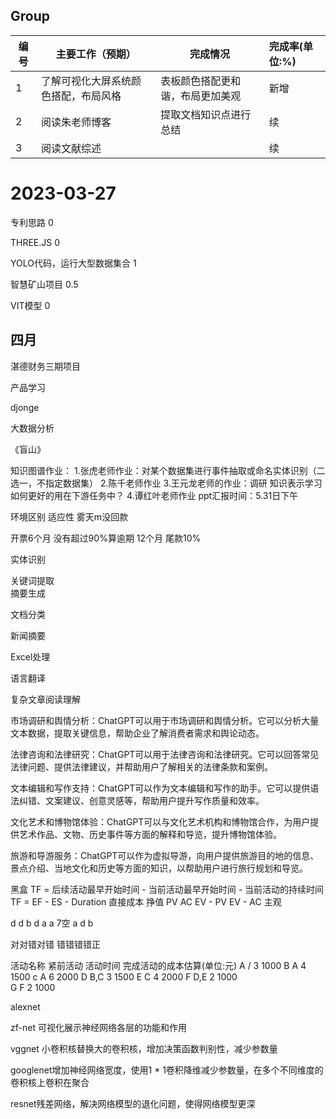 ## Group
|编号 | 主要工作（预期）| 完成情况 |完成率(单位:%)|
|--|------|--------------------|:---------|
|1 | 了解可视化大屏系统颜色搭配，布局风格 | 表板颜色搭配更和谐，布局更加美观 | 新增
|2 |阅读朱老师博客| 提取文档知识点进行总结 | 续
|3 |阅读文献综述| | 续
# 2023-03-27

专利思路  0

THREE.JS 0

YOLO代码，运行大型数据集合 1

智慧矿山项目 0.5

VIT模型 0

## 四月

湛德财务三期项目

产品学习

djonge

大数据分析

《盲山》


知识图谱作业：
1.张虎老师作业：对某个数据集进行事件抽取或命名实体识别（二选一，不指定数据集）
2.陈千老师作业
3.王元龙老师的作业：调研 知识表示学习如何更好的用在下游任务中？
4.谭红叶老师作业
ppt汇报时间：5.31日下午


环境区别 适应性
雾天m没回款

开票6个月 没有超过90%算逾期
12个月 尾款10%



实体识别

关键词提取  
摘要生成

文档分类

新闻摘要

Excel处理

语言翻译

复杂文章阅读理解

市场调研和舆情分析：ChatGPT可以用于市场调研和舆情分析。它可以分析大量文本数据，提取关键信息，帮助企业了解消费者需求和舆论动态。

法律咨询和法律研究：ChatGPT可以用于法律咨询和法律研究。它可以回答常见法律问题、提供法律建议，并帮助用户了解相关的法律条款和案例。

文本编辑和写作支持：ChatGPT可以作为文本编辑和写作的助手。它可以提供语法纠错、文案建议、创意灵感等，帮助用户提升写作质量和效率。


文化艺术和博物馆体验：ChatGPT可以与文化艺术机构和博物馆合作，为用户提供艺术作品、文物、历史事件等方面的解释和导览，提升博物馆体验。

旅游和导游服务：ChatGPT可以作为虚拟导游，向用户提供旅游目的地的信息、景点介绍、当地文化和历史等方面的知识，以帮助用户进行旅行规划和导览。


黑盒
TF = 后续活动最早开始时间 - 当前活动最早开始时间 - 当前活动的持续时间
TF = EF - ES - Duration
直接成本
挣值 PV  AC    EV - PV EV - AC
主观

d d b d a 
a 7空  a d b


对对错对错
错错错错正

活动名称 紧前活动 活动时间 完成活动的成本估算(单位:元) 
   A                 /              3            1000 
   B                A              4             1500 
   c               A                6             2000 
   D              B,C            3             1500
 E                 C              4              2000 
 F                 D,E          2              1000  
 G                F                2             1000


alexnet

zf-net 可视化展示神经网络各层的功能和作用

vggnet 小卷积核替换大的卷积核，增加决策函数判别性，减少参数量

googlenet增加神经网络宽度，使用1 * 1卷积降维减少参数量，在多个不同维度的卷积核上卷积在聚合

resnet残差网络，解决网络模型的退化问题，使得网络模型更深
